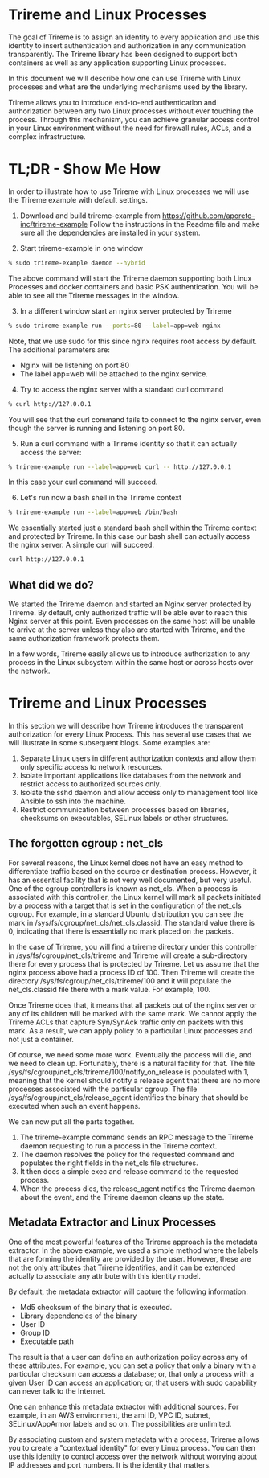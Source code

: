 # Trireme and Linux Processes

The goal of Trireme is to assign an identity to every application and use this 
identity to insert authentication and authorization in any communication transparently. 
The Trireme library has been designed to support both containers as well as any 
application supporting Linux processes.

In this document we will describe how one can use Trireme with Linux processes
and what are the underlying mechanisms used by the library.

Trireme allows you to introduce end-to-end authentication and authorization between 
any two Linux processes without ever touching the process. Through this mechanism, 
you can achieve granular access control in your Linux environment without the need for 
firewall rules, ACLs, and a complex infrastructure. 


# TL;DR - Show Me How

In order to illustrate how to use Trireme with Linux processes we will use
the Trireme example with default settings.

1. Download and build trireme-example from https://github.com/aporeto-inc/trireme-example
   Follow the instructions in the Readme file and make sure all the dependencies
   are installed in your system.

2. Start trireme-example in one window
```bash
% sudo trireme-example daemon --hybrid
```
The above command will start the Trireme daemon supporting both Linux Processes
and docker containers and basic PSK authentication. You will be able to see
all the Trireme messages in the window.

3. In a different window start an nginx server protected by Trireme
```bash
% sudo trireme-example run --ports=80 --label=app=web nginx
```
Note, that we use sudo for this since nginx requires root access by default. The
additional parameters are:
- Nginx will be listening on port 80
- The label app=web will be attached to the nginx service.

4. Try to access the nginx server with a standard curl command
```bash
% curl http://127.0.0.1
```
You will see that the curl command fails to connect to the nginx server, even
though the server is running and listening on port 80.

5. Run a curl command with a Trireme identity so that it can actually access
the server:
```bash
% trireme-example run --label=app=web curl -- http://127.0.0.1
```
In this case your curl command will succeed.

6. Let's run now a bash shell in the Trireme context
```bash
% trireme-example run --label=app=web /bin/bash
```
We essentially started just a standard bash shell within the Trireme context
and protected by Trireme. In this case our bash shell can actually access the
nginx server. A simple curl will succeed.
```bash
curl http://127.0.0.1
```

## What did we do?

We started the Trireme daemon and started an Nginx server protected by Trireme. 
By default, only authorized traffic will be able ever to reach this Nginx server 
at this point. Even processes on the same host will be unable to arrive at the 
server unless they also are started with Trireme, and the same authorization 
framework protects them.

In a few words, Trireme easily allows us to introduce authorization to any process 
in the Linux subsystem within the same host or across hosts over the network.


# Trireme and Linux Processes

In this section we will describe how Trireme introduces the transparent authorization
for every Linux Process. This has several use cases that we will illustrate
in some subsequent blogs. Some examples are:

1. Separate Linux users in different authorization contexts and allow them only
specific access to network resources.
2. Isolate important applications like databases from the network and restrict
access to authorized sources only.
3. Isolate the sshd daemon and allow access only to management tool like
Ansible to ssh into the machine.
4. Restrict communication between processes based on libraries, checksums on
executables, SELinux labels or other structures.

## The forgotten cgroup : net_cls

For several reasons, the Linux kernel does not have an easy method to differentiate 
traffic based on the source or destination process. However, it has an essential 
facility that is not very well documented, but very useful. One of the cgroup 
controllers is known as net_cls. When a process is associated with this controller, 
the Linux kernel will mark all packets initiated by a process with a target that is 
set in the configuration of the net_cls cgroup. For example, in a standard Ubuntu 
distribution you can see the mark in /sys/fs/cgroup/net_cls/net_cls.classid. The 
standard value there is 0, indicating that there is essentially no mark placed on 
the packets.

In the case of Trireme, you will find a trireme directory under this controller in 
/sys/fs/cgroup/net_cls/trireme and Trireme will create a sub-directory there for 
every process that is protected by Trireme. Let us assume that the nginx process 
above had a process ID of 100. Then Trireme will create the directory 
/sys/fs/cgroup/net_cls/trireme/100 and it will populate the net_cls.classid 
file there with a mark value. For example, 100.

Once Trireme does that, it means that all packets out of the nginx server or any 
of its children will be marked with the same mark. We cannot apply the Trireme 
ACLs that capture Syn/SynAck traffic only on packets with this mark. As a result, 
we can apply policy to a particular Linux processes and not just a container.

Of course, we need some more work. Eventually the process will die, and we need to 
clean up. Fortunately, there is a natural facility for that. The file 
/sys/fs/cgroup/net_cls/trireme/100/notify_on_release is populated with 1, meaning 
that the kernel should notify a release agent that there are no more processes 
associated with the particular cgroup. The file /sys/fs/cgroup/net_cls/release_agent 
identifies the binary that should be executed when such an event happens.

We can now put all the parts together.

1.	The trireme-example command sends an RPC message to the Trireme daemon requesting 
to run a process in the Trireme context.
2.	The daemon resolves the policy for the requested command and populates the right 
fields in the net_cls file structures.
3.	It then does a simple exec and release command to the requested process.
4.	When the process dies, the release_agent notifies the Trireme daemon about the event, 
and the Trireme daemon cleans up the state.


## Metadata Extractor and Linux Processes

One of the most powerful features of the Trireme approach is the metadata extractor. 
In the above example, we used a simple method where the labels that are forming the 
identity are provided by the user. However, these are not the only attributes that 
Trireme identifies, and it can be extended actually to associate any attribute with 
this identity model.

By default, the metadata extractor will capture the following information:
-	Md5 checksum of the binary that is executed.
-	Library dependencies of the binary
-	User ID
-	Group ID
-	Executable path

The result is that a user can define an authorization policy across any of these 
attributes. For example, you can set a policy that only a binary with a particular 
checksum can access a database; or, that only a process with a given User ID can access 
an application; or, that users with sudo capability can never talk to the Internet.

One can enhance this metadata extractor with additional sources. For example, in an AWS 
environment, the ami ID, VPC ID, subnet, SELinux/AppArmor labels and so on. The possibilities 
are unlimited.

By associating custom and system metadata with a process, Trireme allows you to create a 
"contextual identity" for every Linux process. You can then use this identity to control access 
over the network without worrying about IP addresses and port numbers. It is the identity 
that matters.
